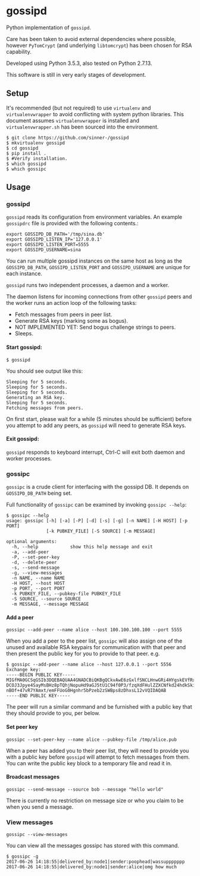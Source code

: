 # gossipd

Python implementation of `gossipd`.

Care has been taken to avoid external dependencies where possible, however `PyTomCrypt` (and underlying `libtomcrypt`) has been chosen for RSA capability.

Developed using Python 3.5.3, also tested on Python 2.7.13.

This software is still in very early stages of development.

## Setup

It's recommended (but not required) to use `virtualenv` and `virtualenvwrapper` to avoid conflicting with system python libraries. This document assumes `virtualenvwrapper` is installed and `virtualenvwrapper.sh` has been sourced into the environment.

```
$ git clone https://github.com/sinner-/gossipd
$ mkvirtualenv gossipd
$ cd gossipd
$ pip install .
$ #Verify installation.
$ which gossipd
$ which gossipc
```


## Usage
### gossipd

`gossipd` reads its configuration from environment variables. An example `gossipdrc` file is provided with the following contents.:
```
export GOSSIPD_DB_PATH='/tmp/sina.db'
export GOSSIPD_LISTEN_IP='127.0.0.1'
export GOSSIPD_LISTEN_PORT=5555
export GOSSIPD_USERNAME=sina
```

You can run multiple gossipd instances on the same host as long as the `GOSSIPD_DB_PATH`, `GOSSIPD_LISTEN_PORT` and `GOSSIPD_USERNAME` are unique for each instance.

`gossipd` runs two independent processes, a daemon and a worker.

The daemon listens for incoming connections from other `gossipd` peers and the worker runs an action loop of the following tasks:
 * Fetch messages from peers in peer list.
 * Generate RSA keys (marking some as bogus).
 * NOT IMPLEMENTED YET: Send bogus challenge strings to peers.
 * Sleeps.

#### Start gossipd:
```
$ gossipd
```

You should see output like this:
```
Sleeping for 5 seconds.
Sleeping for 5 seconds.
Sleeping for 5 seconds.
Generating an RSA key.
Sleeping for 5 seconds.
Fetching messages from peers.
```

On first start, please wait for a while (5 minutes should be sufficient) before you attempt to add any peers, as `gossipd` will need to generate RSA keys.

#### Exit gossipd:
`gossipd` responds to keyboard interrupt, Ctrl-C will exit both daemon and worker processes.

### gossipc

`gossipc` is a crude client for interfacing with the gossipd DB. It depends on `GOSSIPD_DB_PATH` being set.

Full functionality of `gossipc` can be examined by invoking `gossipc --help`:
```
$ gossipc --help
usage: gossipc [-h] [-a] [-P] [-d] [-s] [-g] [-n NAME] [-H HOST] [-p PORT]
               [-k PUBKEY_FILE] [-S SOURCE] [-m MESSAGE]

optional arguments:
  -h, --help            show this help message and exit
  -a, --add-peer
  -P, --set-peer-key
  -d, --delete-peer
  -s, --send-message
  -g, --view-messages
  -n NAME, --name NAME
  -H HOST, --host HOST
  -p PORT, --port PORT
  -k PUBKEY_FILE, --pubkey-file PUBKEY_FILE
  -S SOURCE, --source SOURCE
  -m MESSAGE, --message MESSAGE
```

#### Add a peer
`gossipc --add-peer --name alice --host 100.100.100.100 --port 5555`

When you add a peer to the peer list, `gossipc` will also assign one of the unused and available RSA keypairs for communication with that peer and then present the public key for you to provide to that peer. 
e.g.
```
$ gossipc --add-peer --name alice --host 127.0.0.1 --port 5556
Exchange key:
-----BEGIN PUBLIC KEY-----
MIGfMA0GCSqGSIb3DQEBAQUAA4GNADCBiQKBgQCkvAwE6zGxlfSNCLHnwGRi4HYgskEVfRxqxTibGM
DCOJ3Jpye4SayMsBHz8pTQhjNopuHd9aGJ5tU1C94f0P3/fzqXdFHulZZXCNfkd24hdkSkiE9oN451
nBOf+47vR7YAmxt/emFFUoG0Hgnhr5bPzeb2zSWBps8zDhxsL12vVQIDAQAB
-----END PUBLIC KEY-----
```
The peer will run a similar command and be furnished with a public key that they should provide to you, per below.

#### Set peer key
`gossipc --set-peer-key --name alice --pubkey-file /tmp/alice.pub`

When a peer has added you to their peer list, they will need to provide you with a public key before `gossipd` will attempt to fetch messages from them. You can write the public key block to a temporary file and read it in.

#### Broadcast messages
`gossipc --send-message --source bob --message "hello world"`

There is currently no restriction on message size or who you claim to be when you send a message.

### View messages
`gossipc --view-messages`

You can view all the messages gossipc has stored with this command.
```
$ gossipc -g
2017-06-26 14:18:55|delivered_by:node1|sender:poophead|wassuppppppp
2017-06-26 14:18:55|delivered_by:node1|sender:alice|omg how much
```
